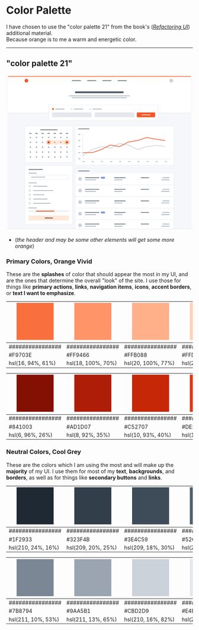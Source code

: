 # Color Palette

I have chosen to use the "color palette 21" from the book's (_[Refactoring UI](https://www.refactoringui.com/?ref=sidebar)_) additional material.  
Because orange is to me a warm and energetic color.

---

## "color palette 21"

![refactoring ui sample site mockup palette 21](../../images/doc_images/design_system/color_palette_21/palette_21_example_site_refactoringui.png)

- (_the header and may be some other elements will get some more orange_)

### Primary Colors, Orange Vivid

These are the **splashes** of color that should appear the most in my UI,
and are the ones that determine the overall "look" of the site. I use those
for things like **primary actions**, **links**, **navigation items**, **icons**, **accent
borders**, or **text I want to emphasize**.

| ![#F9703E](../../images/doc_images/design_system/color_palette_21/primary/%23F9703E.jpg) | ![#FF9466](../../images/doc_images/design_system/color_palette_21/primary/%23FF9466.jpg) | ![#FFB088](../../images/doc_images/design_system/color_palette_21/primary/%23FFB088.jpg) | ![#FFD0B5](../../images/doc_images/design_system/color_palette_21/primary/%23FFD0B5.jpg) | ![#FFE8D9](../../images/doc_images/design_system/color_palette_21/primary/%23FFE8D9.jpg) |
| ---------------------------------------------------------------------------------------- | ---------------------------------------------------------------------------------------- | ---------------------------------------------------------------------------------------- | ---------------------------------------------------------------------------------------- | ---------------------------------------------------------------------------------------- |
| ################                                                                         | ################                                                                         | ################                                                                         | ################                                                                         | ################                                                                         |
| #F9703E                                                                                  | #FF9466                                                                                  | #FFB088                                                                                  | #FFD0B5                                                                                  | #FFE8D9                                                                                  |
| hsl(16, 94%, 61%)                                                                        | hsl(18, 100%, 70%)                                                                       | hsl(20, 100%, 77%)                                                                       | hsl(22, 100%, 85%)                                                                       | hsl(24, 100%, 93%)                                                                       |

| ![#841003](../../images/doc_images/design_system/color_palette_21/primary/%23841003.jpg) | ![#AD1D07](../../images/doc_images/design_system/color_palette_21/primary/%23AD1D07.jpg) | ![#C52707](../../images/doc_images/design_system/color_palette_21/primary/%23C52707.jpg) | ![#DE3A11](../../images/doc_images/design_system/color_palette_21/primary/%23DE3A11.jpg) | ![#F35627](../../images/doc_images/design_system/color_palette_21/primary/%23F35627.jpg) |
| ---------------------------------------------------------------------------------------- | ---------------------------------------------------------------------------------------- | ---------------------------------------------------------------------------------------- | ---------------------------------------------------------------------------------------- | ---------------------------------------------------------------------------------------- |
| ################                                                                         | ################                                                                         | ################                                                                         | ################                                                                         | ################                                                                         |
| #841003                                                                                  | #AD1D07                                                                                  | #C52707                                                                                  | #DE3A11                                                                                  | #F35627                                                                                  |
| hsl(6, 96%, 26%)                                                                         | hsl(8, 92%, 35%)                                                                         | hsl(10, 93%, 40%)                                                                        | hsl(12, 86%, 47%)                                                                        | hsl(14, 89%, 55%)                                                                        |

### Neutral Colors, Cool Grey

These are the colors which I am using the most and will make up the **majority**
of my UI. I use them for most of my **text**, **backgrounds**, and **borders**,
as well as for things like **secondary buttons** and **links**.

| ![#1F2933](../../images/doc_images/design_system/color_palette_21/neutral/%231F2933.jpg) | ![#323F4B](../../images/doc_images/design_system/color_palette_21/neutral/%23323F4B.jpg) | ![#3E4C59](../../images/doc_images/design_system/color_palette_21/neutral/%233E4C59.jpg) | ![#52606D](../../images/doc_images/design_system/color_palette_21/neutral/%2352606D.jpg) | ![#616E7C](../../images/doc_images/design_system/color_palette_21/neutral/%23616E7C.jpg) |
| ---------------------------------------------------------------------------------------- | ---------------------------------------------------------------------------------------- | ---------------------------------------------------------------------------------------- | ---------------------------------------------------------------------------------------- | ---------------------------------------------------------------------------------------- |
| ################                                                                         | ################                                                                         | ################                                                                         | ################                                                                         | ################                                                                         |
| #1F2933                                                                                  | #323F4B                                                                                  | #3E4C59                                                                                  | #52606D                                                                                  | #616E7C                                                                                  |
| hsl(210, 24%, 16%)                                                                       | hsl(209, 20%, 25%)                                                                       | hsl(209, 18%, 30%)                                                                       | hsl(209, 14%, 37%)                                                                       | hsl(211, 12%, 43%)                                                                       |

| ![#7B8794](../../images/doc_images/design_system/color_palette_21/neutral/%237B8794.jpg) | ![#9AA5B1](../../images/doc_images/design_system/color_palette_21/neutral/%239AA5B1.jpg) | ![#CBD2D9](../../images/doc_images/design_system/color_palette_21/neutral/%23CBD2D9.jpg) | ![#E4E7EB](../../images/doc_images/design_system/color_palette_21/neutral/%23E4E7EB.jpg) | ![#F5F7FA](../../images/doc_images/design_system/color_palette_21/neutral/%23F5F7FA.jpg) |
| ---------------------------------------------------------------------------------------- | ---------------------------------------------------------------------------------------- | ---------------------------------------------------------------------------------------- | ---------------------------------------------------------------------------------------- | ---------------------------------------------------------------------------------------- |
| ################                                                                         | ################                                                                         | ################                                                                         | ################                                                                         | ################                                                                         |
| #7B8794                                                                                  | #9AA5B1                                                                                  | #CBD2D9                                                                                  | #E4E7EB                                                                                  | #F5F7FA                                                                                  |
| hsl(211, 10%, 53%)                                                                       | hsl(211, 13%, 65%)                                                                       | hsl(210, 16%, 82%)                                                                       | hsl(214, 15%, 91%)                                                                       | hsl(216, 33%, 97%)                                                                       |
